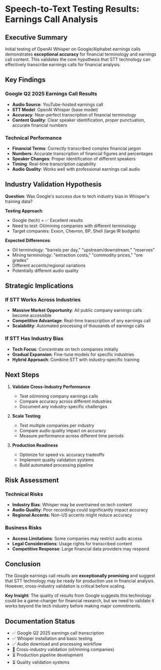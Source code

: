 # Speech-to-Text Testing Results: Earnings Call Analysis

## Executive Summary

Initial testing of OpenAI Whisper on Google/Alphabet earnings calls demonstrates **exceptional accuracy** for financial terminology and earnings call content. This validates the core hypothesis that STT technology can effectively transcribe earnings calls for financial analysis.

## Key Findings

### Google Q2 2025 Earnings Call Results
- **Audio Source**: YouTube-hosted earnings call
- **STT Model**: OpenAI Whisper (base model)
- **Accuracy**: Near-perfect transcription of financial terminology
- **Content Quality**: Clear speaker identification, proper punctuation, accurate financial numbers

### Technical Performance
- **Financial Terms**: Correctly transcribed complex financial jargon
- **Numbers**: Accurate transcription of financial figures and percentages  
- **Speaker Changes**: Proper identification of different speakers
- **Timing**: Real-time transcription capability
- **Audio Quality**: Works well with professional earnings call audio

## Industry Validation Hypothesis

**Question**: Was Google's success due to tech industry bias in Whisper's training data?

**Testing Approach**: 
- Google (tech) = ✅ Excellent results
- Need to test: Oil/mining companies with different terminology
- Target companies: Exxon, Chevron, BP, Shell (large IR budgets)

**Expected Differences**:
- Oil terminology: "barrels per day," "upstream/downstream," "reserves"
- Mining terminology: "extraction costs," "commodity prices," "ore grades"
- Different accents/regional variations
- Potentially different audio quality

## Strategic Implications

### If STT Works Across Industries
- **Massive Market Opportunity**: All public company earnings calls become accessible
- **Competitive Advantage**: Real-time transcription of any earnings call
- **Scalability**: Automated processing of thousands of earnings calls

### If STT Has Industry Bias
- **Tech Focus**: Concentrate on tech companies initially
- **Gradual Expansion**: Fine-tune models for specific industries
- **Hybrid Approach**: Combine STT with industry-specific training

## Next Steps

1. **Validate Cross-Industry Performance**
   - Test oil/mining company earnings calls
   - Compare accuracy across different industries
   - Document any industry-specific challenges

2. **Scale Testing**
   - Test multiple companies per industry
   - Compare audio quality impact on accuracy
   - Measure performance across different time periods

3. **Production Readiness**
   - Optimize for speed vs. accuracy tradeoffs
   - Implement quality validation systems
   - Build automated processing pipeline

## Risk Assessment

### Technical Risks
- **Industry Bias**: Whisper may be overtrained on tech content
- **Audio Quality**: Poor recordings could significantly impact accuracy
- **Regional Accents**: Non-US accents might reduce accuracy

### Business Risks
- **Access Limitations**: Some companies may restrict audio access
- **Legal Considerations**: Usage rights for transcribed content
- **Competitive Response**: Large financial data providers may respond

## Conclusion

The Google earnings call results are **exceptionally promising** and suggest that STT technology may be ready for production use in financial analysis. However, cross-industry validation is critical before scaling.

**Key Insight**: The quality of results from Google suggests this technology could be a game-changer for financial research, but we need to validate it works beyond the tech industry before making major commitments.

## Documentation Status

- ✅ Google Q2 2025 earnings call transcription
- ✅ Whisper installation and basic testing
- ✅ Audio download and processing workflow
- 🔄 Cross-industry validation (oil/mining companies)
- ⏳ Production pipeline development
- ⏳ Quality validation systems
